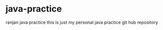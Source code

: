 java-practice
=============

ranjan java practice
this is just my personal java practice git hub repository
